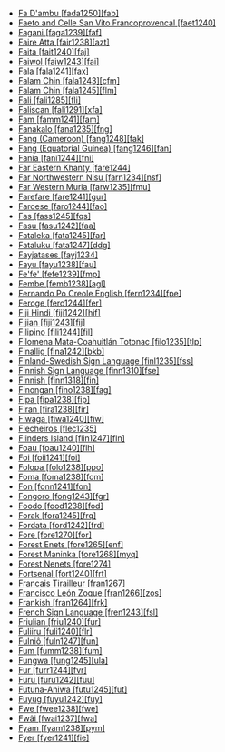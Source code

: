 - [Fa D'ambu [fada1250][fab]](tree/indo1319/ital1284/lati1262/lati1263/impe1234/roma1334/ital1285/west2813/shif1234/sout3183/west2838/gali1263/macr1272/lowe1440/fada1250/fadambu.fada1250.ini)
- [Faeto and Celle San Vito Francoprovencal [faet1240]](tree/indo1319/ital1284/lati1262/lati1263/impe1234/roma1334/ital1285/west2813/shif1234/nort3208/gall1280/oila1234/fran1269/faet1240/faetoandcellesanvitofrancoprovencal.faet1240.ini)
- [Fagani [faga1239][faf]](tree/aust1307/nucl1752/mala1545/cent2237/east2712/ocea1241/sout2853/mala1485/mala1540/sanc1243/faga1239/fagani.faga1239.ini)
- [Faire Atta [fair1238][azt]](tree/aust1307/nucl1752/mala1545/nort3238/caga1241/iban1268/atta1244/fair1238/faireatta.fair1238.ini)
- [Faita [fait1240][faj]](tree/nucl1709/mada1298/kala1403/sout3148/soge1235/east2767/fait1240/faita.fait1240.ini)
- [Faiwol [faiw1243][fai]](tree/nucl1709/cent2116/awyu1265/okok1235/okkk1242/moun1253/faiw1243/faiwol.faiw1243.ini)
- [Fala [fala1241][fax]](tree/indo1319/ital1284/lati1262/lati1263/impe1234/roma1334/ital1285/west2813/shif1234/sout3183/west2838/gali1263/fala1241/fala.fala1241.ini)
- [Falam Chin [fala1243][cfm]](tree/sino1245/kuki1245/kuki1246/cent2005/laic1236/fala1242/fala1243/falamchin.fala1243.ini)
- [Falam Chin [fala1245][flm]](tree/book1242/fala1245/falamchin.fala1245.ini)
- [Fali [fali1285][fli]](tree/afro1255/chad1250/bium1280/sout3145/bium1271/bata1316/fali1290/fali1285/fali.fali1285.ini)
- [Faliscan [fali1291][xfa]](tree/indo1319/ital1284/lati1262/fali1291/faliscan.fali1291.ini)
- [Fam [famm1241][fam]](tree/atla1278/volt1241/benu1247/bant1294/unun9931/famm1241/fam.famm1241.ini)
- [Fanakalo [fana1235][fng]](tree/pidg1258/zulu1250/fana1235/fanakalo.fana1235.ini)
- [Fang (Cameroon) [fang1248][fak]](tree/atla1278/volt1241/benu1247/bant1294/sout3152/fang1248/fangcameroon.fang1248.ini)
- [Fang (Equatorial Guinea) [fang1246][fan]](tree/atla1278/volt1241/benu1247/bant1294/sout3152/narr1281/bant1295/yaun1239/fang1246/fangequatorialguinea.fang1246.ini)
- [Fania [fani1244][fni]](tree/atla1278/volt1241/nort3149/adam1258/adam1259/mbum1256/adam1257/fani1244/fania.fani1244.ini)
- [Far Eastern Khanty [fare1244]](tree/ural1272/khan1279/east2774/fare1244/fareasternkhanty.fare1244.ini)
- [Far Northwestern Nisu [farn1234][nsf]](tree/sino1245/burm1265/lolo1265/lolo1267/nili1235/sout3212/niso1234/nisu1237/nisu1238/farn1234/farnorthwesternnisu.farn1234.ini)
- [Far Western Muria [farw1235][fmu]](tree/drav1251/sout3133/sout3139/gond1265/sout3234/gene1245/muri1262/farw1235/farwesternmuria.farw1235.ini)
- [Farefare [fare1241][gur]](tree/atla1278/volt1241/nort3149/gura1261/cent2243/nort2777/bwam1248/otiv1239/nucl1743/gurm1247/west2461/nucl1748/nort3234/moss1237/fraf1239/fare1241/farefare.fare1241.ini)
- [Faroese [faro1244][fao]](tree/indo1319/germ1287/nort3152/nort3160/west2805/icel1246/faro1244/faroese.faro1244.ini)
- [Fas [fass1245][fqs]](tree/baib1250/fass1245/fas.fass1245.ini)
- [Fasu [fasu1242][faa]](tree/fasu1242/fasu.fasu1242.ini)
- [Fataleka [fata1245][far]](tree/aust1307/nucl1752/mala1545/cent2237/east2712/ocea1241/sout2853/mala1485/mala1540/mala1542/nort2833/fata1245/fataleka.fata1245.ini)
- [Fataluku [fata1247][ddg]](tree/timo1261/east2519/east2520/fata1246/fata1247/fataluku.fata1247.ini)
- [Fayjatases [fayj1234]](tree/uncl1493/fayj1234/fayjatases.fayj1234.ini)
- [Fayu [fayu1238][fau]](tree/lake1255/tari1255/west2582/fayu1239/fayu1238/fayu.fayu1238.ini)
- [Fe'fe' [fefe1239][fmp]](tree/atla1278/volt1241/benu1247/bant1294/sout3152/wide1239/narr1282/mbam1249/bami1239/fefe1239/fefe.fefe1239.ini)
- [Fembe [femb1238][agl]](tree/east2433/femb1238/fembe.femb1238.ini)
- [Fernando Po Creole English [fern1234][fpe]](tree/indo1319/germ1287/nort3152/west2793/nort3175/angl1264/angl1265/merc1242/macr1271/guin1259/west2851/fern1234/fernandopocreoleenglish.fern1234.ini)
- [Feroge [fero1244][fer]](tree/atla1278/volt1241/nort3149/adam1258/uban1244/sere1265/sere1262/fero1243/fero1244/feroge.fero1244.ini)
- [Fiji Hindi [fiji1242][hif]](tree/indo1319/indo1320/indo1321/indo1322/subc1234/west2812/hind1270/fiji1242/fijihindi.fiji1242.ini)
- [Fijian [fiji1243][fij]](tree/aust1307/nucl1752/mala1545/cent2237/east2712/ocea1241/cent2060/east2445/east2446/fiji1243/fijian.fiji1243.ini)
- [Filipino [fili1244][fil]](tree/aust1307/nucl1752/mala1545/grea1284/cent2246/taga1280/taga1269/fili1244/filipino.fili1244.ini)
- [Filomena Mata-Coahuitlán Totonac [filo1235][tlp]](tree/toto1251/toto1252/cent1397/lowl1243/filo1235/filomenamatacoahuitlantotonac.filo1235.ini)
- [Finallig [fina1242][bkb]](tree/aust1307/nucl1752/mala1545/nort3238/meso1254/sout3211/cent2296/nort3240/nucl1754/bont1246/bont1247/fina1242/finallig.fina1242.ini)
- [Finland-Swedish Sign Language [finl1235][fss]](tree/sign1238/sign1237/swed1257/finn1319/finl1235/finlandswedishsignlanguage.finl1235.ini)
- [Finnish Sign Language [finn1310][fse]](tree/sign1238/sign1237/swed1257/finn1319/finn1310/finnishsignlanguage.finn1310.ini)
- [Finnish [finn1318][fin]](tree/ural1272/finn1317/nucl1717/finn1318/finnish.finn1318.ini)
- [Finongan [fino1238][fag]](tree/nucl1709/fini1244/fini1245/erap1240/finu1234/fino1238/finongan.fino1238.ini)
- [Fipa [fipa1238][fip]](tree/atla1278/volt1241/benu1247/bant1294/sout3152/narr1281/east2731/corr1234/mwik1239/mwik1240/fipa1239/fipa1238/fipa.fipa1238.ini)
- [Firan [fira1238][fir]](tree/atla1278/volt1241/benu1247/benu1248/benu1249/sout3163/izer1242/fira1238/firan.fira1238.ini)
- [Fiwaga [fiwa1240][fiw]](tree/east2499/fiwa1240/fiwaga.fiwa1240.ini)
- [Flecheiros [flec1235]](tree/unat1236/flec1235/flecheiros.flec1235.ini)
- [Flinders Island [flin1247][fln]](tree/pama1250/pama1251/comp1236/wika1239/flin1248/flin1247/flindersisland.flin1247.ini)
- [Foau [foau1240][flh]](tree/lake1255/east2500/foau1240/foau.foau1240.ini)
- [Foi [foii1241][foi]](tree/east2499/foii1241/foi.foii1241.ini)
- [Folopa [folo1238][ppo]](tree/tebe1251/folo1238/folopa.folo1238.ini)
- [Foma [foma1238][fom]](tree/book1242/foma1238/foma.foma1238.ini)
- [Fon [fonn1241][fon]](tree/atla1278/volt1241/kwav1236/gbee1241/east2711/fonn1241/fon.fonn1241.ini)
- [Fongoro [fong1243][fgr]](tree/cent2225/sara1341/sbbo1237/nucl1719/ferg1237/fong1243/fongoro.fong1243.ini)
- [Foodo [food1238][fod]](tree/atla1278/volt1241/kwav1236/nyoa1234/poto1254/tano1248/guan1278/nort3204/unun9908/food1238/foodo.food1238.ini)
- [Forak [fora1245][frq]](tree/nucl1709/fini1244/fini1245/waru1269/fora1245/forak.fora1245.ini)
- [Fordata [ford1242][frd]](tree/aust1307/nucl1752/mala1545/cent2237/cent2245/keit1238/keif1237/ford1242/fordata.ford1242.ini)
- [Fore [fore1270][for]](tree/nucl1709/kain1273/goro1272/nucl1760/fore1273/fore1270/fore.fore1270.ini)
- [Forest Enets [fore1265][enf]](tree/ural1272/samo1298/core1257/enet1251/enet1250/fore1265/forestenets.fore1265.ini)
- [Forest Maninka [fore1268][myq]](tree/book1242/fore1268/forestmaninka.fore1268.ini)
- [Forest Nenets [fore1274]](tree/ural1272/samo1298/core1257/enet1251/nene1251/fore1274/forestnenets.fore1274.ini)
- [Fortsenal [fort1240][frt]](tree/aust1307/nucl1752/mala1545/cent2237/east2712/ocea1241/nort3195/nort3205/espi1234/cent2280/fort1240/fortsenal.fort1240.ini)
- [Francais Tirailleur [fran1267]](tree/pidg1258/fren1279/fran1267/francaistirailleur.fran1267.ini)
- [Francisco León Zoque [fran1266][zos]](tree/mixe1284/zoqu1261/chia1261/fran1266/franciscoleonzoque.fran1266.ini)
- [Frankish [fran1264][frk]](tree/indo1319/germ1287/nort3152/west2793/fran1268/high1287/fran1264/frankish.fran1264.ini)
- [French Sign Language [fren1243][fsl]](tree/sign1238/sign1237/lsfi1234/fren1243/frenchsignlanguage.fren1243.ini)
- [Friulian [friu1240][fur]](tree/indo1319/ital1284/lati1262/lati1263/impe1234/roma1334/ital1285/west2813/shif1234/nort3208/gall1280/friu1240/friulian.friu1240.ini)
- [Fuliiru [fuli1240][flr]](tree/atla1278/volt1241/benu1247/bant1294/sout3152/narr1281/east2731/nort3203/grea1289/west2842/kivu1239/fore1272/fuli1241/fuli1242/fuli1240/fuliiru.fuli1240.ini)
- [Fulniô [fuln1247][fun]](tree/fuln1247/fulnio.fuln1247.ini)
- [Fum [fumm1238][fum]](tree/atla1278/volt1241/benu1247/bant1294/sout3152/wide1239/narr1282/unun9913/uncl1480/fumm1238/fum.fumm1238.ini)
- [Fungwa [fung1245][ula]](tree/atla1278/volt1241/benu1247/kain1275/cent2242/shir1273/shir1275/fung1245/fungwa.fung1245.ini)
- [Fur [furr1244][fvr]](tree/fura1235/furr1244/fur.furr1244.ini)
- [Furu [furu1242][fuu]](tree/cent2225/sara1341/sbbo1237/nucl1719/sara1349/sara1318/barh1234/furu1242/furu.furu1242.ini)
- [Futuna-Aniwa [futu1245][fut]](tree/aust1307/nucl1752/mala1545/cent2237/east2712/ocea1241/cent2060/east2445/poly1242/nucl1485/vanu1245/mele1252/futu1245/futunaaniwa.futu1245.ini)
- [Fuyug [fuyu1242][fuy]](tree/goil1242/fuyu1242/fuyug.fuyu1242.ini)
- [Fwe [fwee1238][fwe]](tree/atla1278/volt1241/benu1247/bant1294/sout3152/narr1281/east2731/bota1239/west2834/zamb1244/fwee1238/fwe.fwee1238.ini)
- [Fwâi [fwai1237][fwa]](tree/aust1307/nucl1752/mala1545/cent2237/east2712/ocea1241/sout3173/newc1243/nort3211/hyen1234/fwai1237/fwai.fwai1237.ini)
- [Fyam [fyam1238][pym]](tree/atla1278/volt1241/benu1247/benu1248/sout2800/horo1248/fyam1238/fyam.fyam1238.ini)
- [Fyer [fyer1241][fie]](tree/afro1255/chad1250/west2785/west2714/west2716/fyer1240/fyer1241/fyer.fyer1241.ini)
